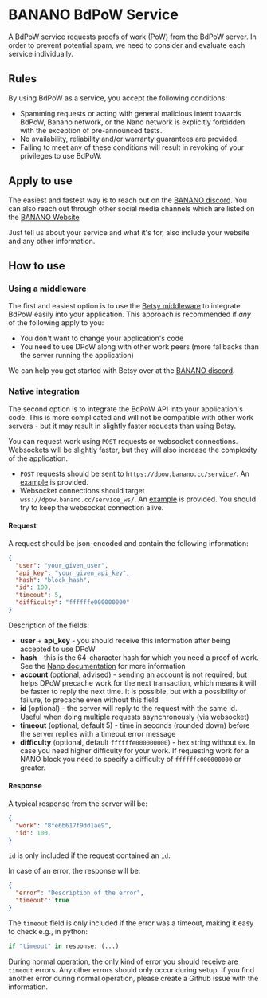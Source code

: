 # BANANO BdPoW Service

A BdPoW service requests proofs of work (PoW) from the BdPoW server. In order to prevent potential spam, we need to consider and evaluate each service individually.

## Rules

By using BdPoW as a service, you accept the following conditions:

- Spamming requests or acting with general malicious intent towards BdPoW, Banano network, or the Nano network is explicitly forbidden with the exception of pre-announced tests.
- No availability, reliability and/or warranty guarantees are provided.
- Failing to meet any of these conditions will result in revoking of your privileges to use BdPoW.

## Apply to use

The easiest and fastest way is to reach out on the [BANANO discord](https://chat.banano.cc). You can also reach out through other social media channels which are listed on the [BANANO Website](https://banano.cc/)

Just tell us about your service and what it's for, also include your website and any other information.

## How to use

### Using a middleware

The first and easiest option is to use the [Betsy middleware](https://github.com/bbedward/betsy-middleware) to integrate BdPoW easily into your application. This approach is recommended if *any* of the following apply to you:
- You don't want to change your application's code
- You need to use DPoW along with other work peers (more fallbacks than the server running the application)

We can help you get started with Betsy over at the [BANANO discord](https://chat.banano.cc).

### Native integration

The second option is to integrate the BdPoW API into your application's code. This is more complicated and will not be compatible with other work servers - but it may result in slightly faster requests than using Betsy.

You can request work using `POST` requests or websocket connections. Websockets will be slightly faster, but they will also increase the complexity of the application.

- `POST` requests should be sent to `https://dpow.banano.cc/service/`. An [example](random_hash_request.py) is provided.
- Websocket connections should target `wss://dpow.banano.cc/service_ws/`. An [example](websocket_test.py) is provided. You should try to keep the websocket connection alive.

#### Request

A request should be json-encoded and contain the following information:

```json
{
  "user": "your_given_user",
  "api_key": "your_given_api_key",
  "hash": "block_hash",
  "id": 100,
  "timeout": 5,
  "difficulty": "ffffffe000000000"
}
```

Description of the fields:

- **user** + **api_key** - you should receive this information after being accepted to use DPoW
- **hash** - this is the 64-character hash for which you need a proof of work. See the [Nano documentation](https://docs.nano.org/commands/rpc-protocol/#work_generate) for more information
- **account** (optional, advised) - sending an account is not required, but helps DPoW precache work for the next transaction, which means it will be faster to reply the next time. It is possible, but with a possibility of failure, to precache even without this field
- **id** (optional) - the server will reply to the request with the same id. Useful when doing multiple requests asynchronously (via websocket)
- **timeout** (optional, default 5) - time in seconds (rounded down) before the server replies with a timeout error message
- **difficulty** (optional, default `ffffffe000000000`) - hex string without `0x`. In case you need higher difficulty for your work. If requesting work for a NANO block you need to specify a difficulty of `ffffffc000000000` or greater.

#### Response

A typical response from the server will be:

```json
{
  "work": "8fe6b617f9dd1ae9",
  "id": 100,
}
```

`id` is only included if the request contained an `id`.

In case of an error, the response will be:

```json
{
  "error": "Description of the error",
  "timeout": true
}
```

The `timeout` field is only included if the error was a timeout, making it easy to check e.g., in python:

```python
if "timeout" in response: (...)
```

During normal operation, the only kind of error you should receive are `timeout` errors. Any other errors should only occur during setup. If you find another error during normal operation, please create a Github issue with the information.
